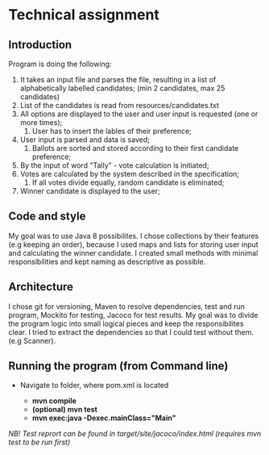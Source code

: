 # Technical assignment

## Introduction ##

Program is doing the following:
1. It takes an input file and parses the file, resulting in a list of alphabetically labelled candidates; (min 2 candidates, max 25 candidates)
2. List of the candidates is read from resources/candidates.txt
3. All options are displayed to the user and user input is requested (one or more times);
    1. User has to insert the lables of their preference;
4. User input is parsed and data is saved;
    1. Ballots are sorted and stored according to their first candidate preference;
5. By the input of word "Tally" - vote calculation is initiated;
6. Votes are calculated by the system described in the specification;
    1. If all votes divide equally, random candidate is eliminated;
7. Winner candidate is displayed to the user;

## Code and style ##

My goal was to use Java 8 possibilites. I chose collections by their features (e.g keeping an order), because I used maps and lists for storing user input and calculating the winner candidate. I created small methods with minimal responsibilities and kept naming as descriptive as possible.

## Architecture ##

I chose git for versioning, Maven to resolve dependencies, test and run program, Mockito for testing, Jacoco for test results. My goal was to divide the program logic into small logical pieces and keep the responsibilites clear. I tried to extract the dependencies so that I could test without them. (e.g Scanner). 

## Running the program (from Command line) ##

* Navigate to folder, where pom.xml is located

    * **mvn compile**
    * **(optional) mvn test**
    * **mvn exec:java -Dexec.mainClass="Main"**

_NB! Test reprort can be found in target/site/jacoco/index.html (requires mvn test to be run first)_
